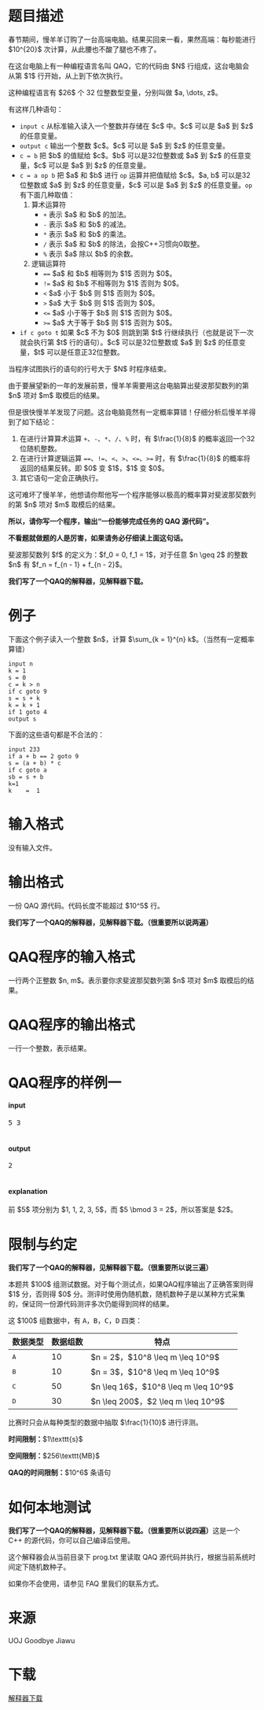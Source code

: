 # 题目描述

<p>春节期间，慢羊羊订购了一台高端电脑。结果买回来一看，果然高端：每秒能进行 $10^{20}$ 次计算，从此腰也不酸了腿也不疼了。</p>
<p>在这台电脑上有一种编程语言名叫 QAQ，它的代码由 $N$ 行组成，这台电脑会从第 $1$ 行开始，从上到下依次执行。</p>
<p>这种编程语言有 $26$ 个 32 位整数型变量，分别叫做 $a, \dots, z$。</p>
<p>有这样几种语句：</p>
<ul><li><code>input c</code> 从标准输入读入一个整数并存储在 $c$ 中。$c$ 可以是 $a$ 到 $z$ 的任意变量。</li>
<li><code>output c</code> 输出一个整数 $c$。$c$ 可以是 $a$ 到 $z$ 的任意变量。</li>
<li><code>c = b</code> 把 $b$ 的值赋给 $c$。$b$ 可以是32位整数或 $a$ 到 $z$ 的任意变量，$c$ 可以是 $a$ 到 $z$ 的任意变量。</li>
<li><code>c = a op b</code> 把 $a$ 和 $b$ 进行 <code>op</code> 运算并把值赋给 $c$。$a, b$ 可以是32位整数或 $a$ 到 $z$ 的任意变量，$c$ 可以是 $a$ 到 $z$ 的任意变量。<code>op</code> 有下面几种取值：<ol><li>算术运算符<ul><li><code>+</code> 表示 $a$ 和 $b$ 的加法。</li>
<li><code>-</code> 表示 $a$ 和 $b$ 的减法。</li>
<li><code>*</code> 表示 $a$ 和 $b$ 的乘法。</li>
<li><code>/</code> 表示 $a$ 和 $b$ 的除法，会按C++习惯向0取整。</li>
<li><code>%</code> 表示 $a$ 除以 $b$ 的余数。</li>
</ul></li>
<li>逻辑运算符<ul><li><code>==</code> $a$ 和 $b$ 相等则为 $1$ 否则为 $0$。</li>
<li><code>!=</code> $a$ 和 $b$ 不相等则为 $1$ 否则为 $0$。</li>
<li><code>&lt;</code> $a$ 小于 $b$ 则 $1$ 否则为 $0$。</li>
<li><code>&gt;</code> $a$ 大于 $b$ 则 $1$ 否则为 $0$。</li>
<li><code>&lt;=</code> $a$ 小于等于 $b$ 则 $1$ 否则为 $0$。</li>
<li><code>&gt;=</code> $a$ 大于等于 $b$ 则 $1$ 否则为 $0$。</li>
</ul></li>
</ol></li>
<li><code>if c goto t</code> 如果 $c$ 不为 $0$ 则跳到第 $t$ 行继续执行（也就是说下一次就会执行第 $t$ 行的语句）。$c$ 可以是32位整数或 $a$ 到 $z$ 的任意变量，$t$ 可以是任意正32位整数。</li>
</ul><p>当程序试图执行的语句的行号大于 $N$ 时程序结束。</p>
<p>由于要展望新的一年的发展前景，慢羊羊需要用这台电脑算出斐波那契数列的第 $n$ 项对 $m$ 取模后的结果。</p>
<p>但是很快慢羊羊发现了问题。这台电脑竟然有一定概率算错！仔细分析后慢羊羊得到了如下结论：</p>
<ol><li>在进行计算算术运算 <code>+</code>、<code>-</code>、<code>*</code>、<code>/</code>、<code>%</code> 时，有 $\frac{1}{8}$ 的概率返回一个32位随机整数。</li>
<li>在进行计算逻辑运算 <code>==</code>、<code>!=</code>、<code>&lt;</code>、<code>&gt;</code>、<code>&lt;=</code>、<code>&gt;=</code> 时，有 $\frac{1}{8}$ 的概率将返回的结果反转。即 $0$ 变 $1$，$1$ 变 $0$。</li>
<li>其它语句一定会正确执行。</li>
</ol><p>这可难坏了慢羊羊，他想请你帮他写一个程序能够以极高的概率算对斐波那契数列的第 $n$ 项对 $m$ 取模后的结果。</p>
<p><strong>所以，请你写一个程序，输出“一份能够完成任务的 QAQ 源代码”。</strong></p>
<p><strong>不看题就做题的人是厉害，如果请务必仔细读上面这句话。</strong></p>
<p>斐波那契数列 $f$ 的定义为：$f_0 = 0, f_1 = 1$，对于任意 $n \geq 2$ 的整数 $n$ 有 $f_n = f_{n - 1} + f_{n - 2}$。</p>
<p><strong>我们写了一个QAQ的解释器，见解释器下载。</strong></p>

# 例子


<p>下面这个例子读入一个整数 $n$，计算 $\sum_{k = 1}^{n} k$。（当然有一定概率算错）</p>
<pre><code class="sh_cpp">input n
k = 1
s = 0
c = k &gt; n
if c goto 9
s = s + k
k = k + 1
if 1 goto 4
output s</code></pre>
<p>下面的这些语句都是不合法的：</p>
<pre><code class="sh_cpp">input 233
if a + b == 2 goto 9
s = (a + b) * c
if c goto a
sb = s + b
k=1
k    =  1</code></pre>

# 输入格式


<p>没有输入文件。</p>

# 输出格式


<p>一份 QAQ 源代码。代码长度不能超过 $10^5$ 行。</p>
<p><strong>我们写了一个QAQ的解释器，见解释器下载。（很重要所以说两遍）</strong></p>

# QAQ程序的输入格式


<p>一行两个正整数 $n, m$。表示要你求斐波那契数列第 $n$ 项对 $m$ 取模后的结果。</p>

# QAQ程序的输出格式


<p>一行一个整数，表示结果。</p>

# QAQ程序的样例一


<h4>input</h4>
<pre>5 3

</pre>

<h4>output</h4>
<pre>2

</pre>

<h4>explanation</h4>
<p>前 $5$ 项分别为 $1, 1, 2, 3, 5$，而 $5 \bmod 3 = 2$，所以答案是 $2$。</p>

# 限制与约定


<p><strong>我们写了一个QAQ的解释器，见解释器下载。（很重要所以说三遍）</strong></p>
<p>本题共 $100$ 组测试数据。对于每个测试点，如果QAQ程序输出了正确答案则得 $1$ 分，否则得 $0$ 分。测评时使用伪随机数，随机数种子是以某种方式采集的，保证同一份源代码测评多次仍能得到同样的结果。</p>
<p>这 $100$ 组数据中，有 <samp>A</samp>，<samp>B</samp>，<samp>C</samp>，<samp>D</samp> 四类：</p>
<div class="table-responsive">
<table class="table table-bordered table-text-center table-vertical-middle"><thead><tr><th>数据类型</th>
<th>数据组数</th>
<th>特点</th>
</tr></thead><tbody><tr><td><samp>A</samp></td><td>10</td><td>$n = 2$，$10^8 \leq m \leq 10^9$</td></tr><tr><td><samp>B</samp></td><td>10</td><td>$n = 3$，$10^8 \leq m \leq 10^9$</td></tr><tr><td><samp>C</samp></td><td>50</td><td>$n \leq 16$，$10^8 \leq m \leq 10^9$</td></tr><tr><td><samp>D</samp></td><td>30</td><td>$n \leq 200$，$2 \leq m \leq 10^9$</td></tr></tbody></table></div>

<p>比赛时只会从每种类型的数据中抽取 $\frac{1}{10}$ 进行评测。</p>
<p><strong>时间限制：</strong>$1\texttt{s}$</p>
<p><strong>空间限制：</strong>$256\texttt{MB}$</p>
<p><strong>QAQ的时间限制：</strong>$10^6$ 条语句</p>

# 如何本地测试


<p><strong>我们写了一个QAQ的解释器，见解释器下载。（很重要所以说四遍）</strong>这是一个 C++ 的源代码，你可以自己编译后使用。</p>
<p>这个解释器会从当前目录下 prog.txt 里读取 QAQ 源代码并执行，根据当前系统时间定下随机数种子。</p>
<p>如果你不会使用，请参见 FAQ 里我们的联系方式。</p>

# 来源


<p>UOJ Goodbye Jiawu</p>

# 下载


<p><a href="/download.php?type=problem&amp;id=69">解释器下载</a></p>
